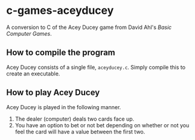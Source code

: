 # c-games-aceyducey

A conversion to C of the Acey Ducey game from David Ahl's *Basic Computer Games*.

## How to compile the program

Acey Ducey consists of a single file, `aceyducey.c`. Simply compile this to create an executable.

## How to play Acey Ducey

Acey Ducey is played in the following manner.

1. The dealer (computer) deals two cards face up.
2. You have an option to bet or not bet depending on whether or not you feel the card will have a value between the first two.
